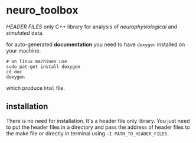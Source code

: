 # neuro_toolbox
*HEADER FILES* only C++ library for analysis of *neurophysiological* and *simulated* data.

for auto-generated **documentation** you need to have `doxygen` installed on your machine.

```shell
# on linux machines use
sudo pat-get install doxygen
cd doc
doxygen 
```

which produce `html` file. 

## installation 

There is no need for installation. It's a header file only library. You just need to put the header files in a directory and pass the address of header files to the make file or directly in terminal using `-I PATH_TO_HEADER_FILES`.

